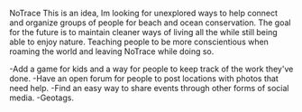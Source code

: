 NoTrace
This is an idea, Im looking for unexplored ways to help connect and organize
groups of people for beach and ocean conservation. The goal for the future
is to maintain cleaner ways of living all the while still being able to enjoy
nature. Teaching people to be more conscientious when roaming the world and leaving
NoTrace while doing so.


-Add a game for kids and a way for people to keep track of the work they've done.
-Have an open forum for people to post locations with photos that need help.
-Find an easy way to share events through other forms of social media.
-Geotags.
